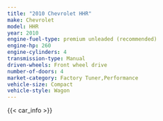 ```yaml
---
title: "2010 Chevrolet HHR"
make: Chevrolet
model: HHR
year: 2010
engine-fuel-type: premium unleaded (recommended)
engine-hp: 260
engine-cylinders: 4
transmission-type: Manual
driven-wheels: Front wheel drive
number-of-doors: 4
market-category: Factory Tuner,Performance
vehicle-size: Compact
vehicle-style: Wagon
---
```


{{< car_info >}}
